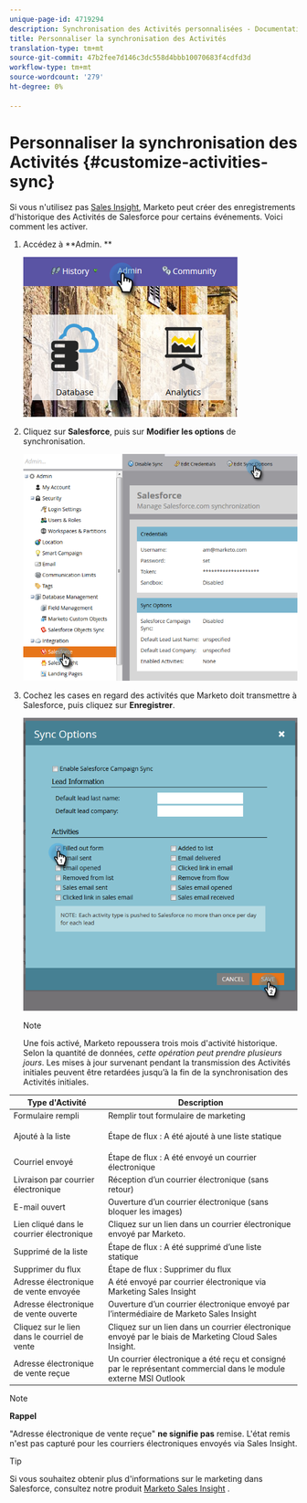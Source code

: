 ```yaml
---
unique-page-id: 4719294
description: Synchronisation des Activités personnalisées - Documentation marketing - Documentation du produit
title: Personnaliser la synchronisation des Activités
translation-type: tm+mt
source-git-commit: 47b2fee7d146c3dc558d4bbb10070683f4cdfd3d
workflow-type: tm+mt
source-wordcount: '279'
ht-degree: 0%

---
```



# Personnaliser la synchronisation des Activités {#customize-activities-sync}

Si vous n&#39;utilisez pas [Sales Insight](http://docs.marketo.com/display/DOCS/Marketo+Sales+Insight), Marketo peut créer des enregistrements d&#39;historique des Activités de Salesforce pour certains événements. Voici comment les activer.

1. Accédez à **Admin. **

   ![](assets/admin.png)

1. Cliquez sur **Salesforce**, puis sur **Modifier les options** de synchronisation.

   ![](assets/two-1.png)

1. Cochez les cases en regard des activités que Marketo doit transmettre à Salesforce, puis cliquez sur **Enregistrer**.

   ![](assets/three-1.png)

   >[!NOTE]
   >
   >Une fois activé, Marketo repoussera trois mois d&#39;activité historique. Selon la quantité de données, *cette opération peut prendre plusieurs jours*. Les mises à jour survenant pendant la transmission des Activités initiales peuvent être retardées jusqu’à la fin de la synchronisation des Activités initiales.

<table> 
 <colgroup> 
  <col> 
  <col> 
 </colgroup> 
 <thead> 
  <tr> 
   <th>Type d'Activité</th> 
   <th>Description</th> 
  </tr> 
 </thead> 
 <tbody> 
  <tr> 
   <td>Formulaire rempli</td> 
   <td>Remplir tout formulaire de marketing</td> 
  </tr> 
  <tr> 
   <td>Ajouté à la liste</td> 
   <td><p>Étape de flux : A été ajouté à une liste statique</p></td> 
  </tr> 
  <tr> 
   <td>Courriel envoyé</td> 
   <td>Étape de flux : A été envoyé un courrier électronique</td> 
  </tr> 
  <tr> 
   <td>Livraison par courrier électronique</td> 
   <td>Réception d’un courrier électronique (sans retour)</td> 
  </tr> 
  <tr> 
   <td>E-mail ouvert</td> 
   <td>Ouverture d’un courrier électronique (sans bloquer les images)</td> 
  </tr> 
  <tr> 
   <td>Lien cliqué dans le courrier électronique</td> 
   <td>Cliquez sur un lien dans un courrier électronique envoyé par Marketo.</td> 
  </tr> 
  <tr> 
   <td>Supprimé de la liste</td> 
   <td>Étape de flux : A été supprimé d’une liste statique</td> 
  </tr> 
  <tr> 
   <td>Supprimer du flux</td> 
   <td>Étape de flux : Supprimer du flux</td> 
  </tr> 
  <tr> 
   <td>Adresse électronique de vente envoyée</td> 
   <td>A été envoyé par courrier électronique via Marketing Sales Insight</td> 
  </tr> 
  <tr> 
   <td>Adresse électronique de vente ouverte</td> 
   <td>Ouverture d’un courrier électronique envoyé par l’intermédiaire de Marketo Sales Insight</td> 
  </tr> 
  <tr> 
   <td>Cliquez sur le lien dans le courriel de vente</td> 
   <td>Cliquez sur un lien dans un courrier électronique envoyé par le biais de Marketing Cloud Sales Insight.</td> 
  </tr> 
  <tr> 
   <td>Adresse électronique de vente reçue</td> 
   <td>Un courrier électronique a été reçu et consigné par le représentant commercial dans le module externe MSI Outlook</td> 
  </tr> 
 </tbody> 
</table>

>[!NOTE]
>
>**Rappel**
>
>
>&quot;Adresse électronique de vente reçue&quot; **ne signifie pas** remise. L&#39;état remis n&#39;est pas capturé pour les courriers électroniques envoyés via Sales Insight.

>[!TIP]
>
>Si vous souhaitez obtenir plus d&#39;informations sur le marketing dans Salesforce, consultez notre produit [Marketo Sales Insight](../../../../../product-docs/marketo-sales-insight/msi-for-salesforce/installation/install-marketo-sales-insight-package-in-salesforce-appexchange.md) .

